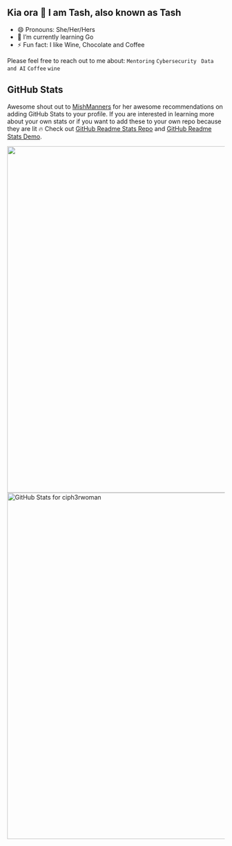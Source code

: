## Kia ora 👋 I am Tash, also known as Tash 


- 😄 Pronouns: She/Her/Hers
- 🌱 I’m currently learning Go
- ⚡ Fun fact: I like Wine, Chocolate and Coffee 

Please feel free to reach out to me about: `Mentoring` `Cybersecurity ` `Data and AI` `Coffee` `wine `

## GitHub Stats

Awesome shout out to [MishManners](https://github.com/ciph3rwoman/MishManners) for her awesome recommendations on adding GitHub Stats to your profile. If you are interested in learning more about your own stats or if you want to add these to your own repo because they are lit 🔥 Check out [GitHub Readme Stats Repo](https://github.com/anuraghazra/github-readme-stats) and [GitHub Readme Stats Demo](https://github-readme-streak-stats.herokuapp.com/demo/).


<img src="https://github-readme-streak-stats.herokuapp.com?user=ciph3rwoman&theme=tokyonight" width="800">
<img src="https://github-readme-stats.vercel.app/api?username=ciph3rwoman&show_icons=true&include_all_commits=true&count_private=true&theme=tokyonight&layout=compact" alt="GitHub Stats for ciph3rwoman" width="800">
